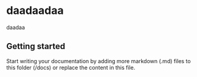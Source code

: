# daadaadaa

daadaa

## Getting started

Start writing your documentation by adding more markdown (.md) files to this
folder (/docs) or replace the content in this file.